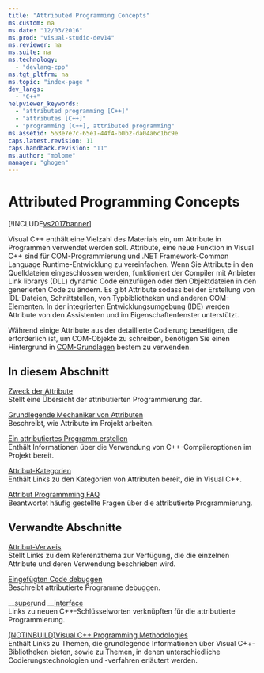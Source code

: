 ```yaml
---
title: "Attributed Programming Concepts"
ms.custom: na
ms.date: "12/03/2016"
ms.prod: "visual-studio-dev14"
ms.reviewer: na
ms.suite: na
ms.technology: 
  - "devlang-cpp"
ms.tgt_pltfrm: na
ms.topic: "index-page "
dev_langs: 
  - "C++"
helpviewer_keywords: 
  - "attributed programming [C++]"
  - "attributes [C++]"
  - "programming [C++], attributed programming"
ms.assetid: 563e7e7c-65e1-44f4-b0b2-da04a6c1bc9e
caps.latest.revision: 11
caps.handback.revision: "11"
ms.author: "mblome"
manager: "ghogen"
---
```

# Attributed Programming Concepts
[!INCLUDE[vs2017banner](../assembler/inline/includes/vs2017banner.md)]

Visual C\+\+ enthält eine Vielzahl des Materials ein, um Attribute in Programmen verwendet werden soll.  Attribute, eine neue Funktion in Visual C\+\+ sind für COM\-Programmierung und .NET Framework\-Common Language Runtime\-Entwicklung zu vereinfachen.  Wenn Sie Attribute in den Quelldateien eingeschlossen werden, funktioniert der Compiler mit Anbieter Link librarys \(DLL\) dynamic Code einzufügen oder den Objektdateien in den generierten Code zu ändern.  Es gibt Attribute sodass bei der Erstellung von IDL\-Dateien, Schnittstellen, von Typbibliotheken und anderen COM\-Elementen.  In der integrierten Entwicklungsumgebung \(IDE\) werden Attribute von den Assistenten und im Eigenschaftenfenster unterstützt.  
  
 Während einige Attribute aus der detaillierte Codierung beseitigen, die erforderlich ist, um COM\-Objekte zu schreiben, benötigen Sie einen Hintergrund in [COM\-Grundlagen](http://msdn.microsoft.com/library/windows/desktop/ms694363) bestem zu verwenden.  
  
## In diesem Abschnitt  
 [Zweck der Attribute](../windows/purpose-of-attributes.md)  
 Stellt eine Übersicht der attributierten Programmierung dar.  
  
 [Grundlegende Mechaniker von Attributen](../windows/basic-mechanics-of-attributes.md)  
 Beschreibt, wie Attribute im Projekt arbeiten.  
  
 [Ein attributiertes Programm erstellen](../windows/building-an-attributed-program.md)  
 Enthält Informationen über die Verwendung von C\+\+\-Compileroptionen im Projekt bereit.  
  
 [Attribut\-Kategorien](../windows/attribute-categories.md)  
 Enthält Links zu den Kategorien von Attributen bereit, die in Visual C\+\+.  
  
 [Attribut Programmming FAQ](../windows/attribute-programming-faq.md)  
 Beantwortet häufig gestellte Fragen über die attributierte Programmierung.  
  
## Verwandte Abschnitte  
 [Attribut\-Verweis](../windows/cpp-attributes-reference.md)  
 Stellt Links zu dem Referenzthema zur Verfügung, die die einzelnen Attribute und deren Verwendung beschrieben wird.  
  
 [Eingefügten Code debuggen](../Topic/How%20to:%20Debug%20Injected%20Code.md)  
 Beschreibt attributierte Programme debuggen.  
  
 [\_\_super](../cpp/super.md)und [\_\_interface](../cpp/interface.md)  
 Links zu neuen C\+\+\-Schlüsselworten verknüpften für die attributierte Programmierung.  
  
 [\(NOTINBUILD\)Visual C\+\+ Programming Methodologies](assetId:///0822f806-fa81-4b65-bf0f-1e2921f30c95)  
 Enthält Links zu Themen, die grundlegende Informationen über Visual C\+\+\-Bibliotheken bieten, sowie zu Themen, in denen unterschiedliche Codierungstechnologien und \-verfahren erläutert werden.